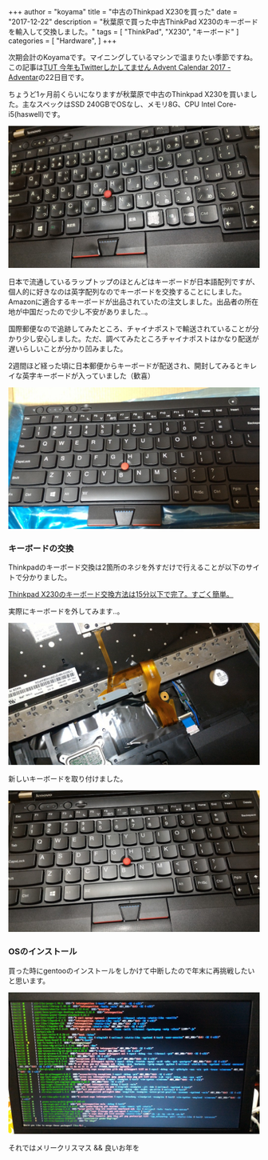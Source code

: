 +++
author = "koyama"
title = "中古のThinkpad X230を買った"
date = "2017-12-22"
description = "秋葉原で買った中古ThinkPad X230のキーボードを輸入して交換しました。"
tags = [
    "ThinkPad",
    "X230",
    "キーボード"
]
categories = [
    "Hardware",
]
+++

次期会計のKoyamaです。マイニングしているマシンで温まりたい季節ですね。この記事は[TUT 今年もTwitterしかしてません Advent Calendar 2017 - Adventar](https://adventar.org/calendars/2266#list-2017-12-22)の22日目です。

ちょうど1ヶ月前くらいになりますが秋葉原で中古のThinkpad X230を買いました。主なスペックはSSD 240GBでOSなし、メモリ8G、CPU Intel Core-i5(haswell)です。

<img src="/post_media/x230-keyboard/before-jis.jpg">

日本で流通しているラップトップのほとんどはキーボードが日本語配列ですが、個人的に好きなのは英字配列なのでキーボードを交換することにしました。Amazonに適合するキーボードが出品されていたの注文しました。出品者の所在地が中国だったので少し不安がありました..。

国際郵便なので追跡してみたところ、チャイナポストで輸送されていることが分かり少し安心しました。ただ、調べてみたところチャイナポストはかなり配送が遅いらしいことが分かり凹みました。

2週間ほど経った頃に日本郵便からキーボードが配送され、開封してみるとキレイな英字キーボードが入っていました（歓喜）

<img src="/post_media/x230-keyboard/before-us.jpg">

### キーボードの交換

Thinkpadのキーボード交換は2箇所のネジを外すだけで行えることが以下のサイトで分かりました。

[Thinkpad X230のキーボード交換方法は15分以下で完了。すごく簡単。](http://kankdkt.com/thinkpadx230keyboardchange/)

実際にキーボードを外してみます..。

<img src="/post_media/x230-keyboard/working.jpg">

新しいキーボードを取り付けました。

<img src="/post_media/x230-keyboard/after-us.jpg">

### OSのインストール

買った時にgentooのインストールをしかけて中断したので年末に再挑戦したいと思います。

<img src="/post_media/x230-keyboard/gentoo.jpg">

それではメリークリスマス && 良いお年を
